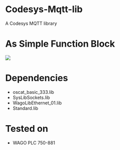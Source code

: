 Codesys-Mqtt-lib
================

A Codesys MQTT library

# As Simple Function Block
![](http://www.fieldfox.be/files/github/mqtt_fb.PNG)

# Dependencies
- oscat_basic_333.lib
- SysLibSockets.lib
- WagoLibEthernet_01.lib
- Standard.lib

# Tested on
- WAGO PLC 750-881